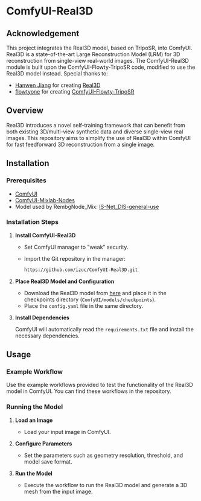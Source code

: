 # ComfyUI-Real3D

## Acknowledgement
This project integrates the Real3D model, based on TripoSR, into ComfyUI. Real3D is a state-of-the-art Large Reconstruction Model (LRM) for 3D reconstruction from single-view real-world images. The ComfyUI-Real3D module is built upon the ComfyUI-Flowty-TripoSR code, modified to use the Real3D model instead. Special thanks to:

- [Hanwen Jiang](https://github.com/hwjiang1510) for creating [Real3D](https://github.com/hwjiang1510/Real3D)
- [flowtyone](https://github.com/flowtyone) for creating [ComfyUI-Flowty-TripoSR](https://github.com/flowtyone/ComfyUI-Flowty-TripoSR)

## Overview
Real3D introduces a novel self-training framework that can benefit from both existing 3D/multi-view synthetic data and diverse single-view real images. This repository aims to simplify the use of Real3D within ComfyUI for fast feedforward 3D reconstruction from a single image.

## Installation

### Prerequisites
- [ComfyUI](https://github.com/comfyanonymous/ComfyUI)
- [ComfyUI-Mixlab-Nodes](https://github.com/shadowcz007/comfyui-mixlab-nodes)
- Model used by RembgNode_Mix: [IS-Net_DIS-general-use](https://huggingface.co/NimaBoscarino/IS-Net_DIS-general-use)

### Installation Steps

1. **Install ComfyUI-Real3D**

   - Set ComfyUI manager to "weak" security.
   - Import the Git repository in the manager:

     ```sh
     https://github.com/izuc/ComfyUI-Real3D.git
     ```

2. **Place Real3D Model and Configuration**

   - Download the Real3D model from [here](https://huggingface.co/hwjiang/Real3D) and place it in the checkpoints directory (`ComfyUI/models/checkpoints`).
   - Place the `config.yaml` file in the same directory.

3. **Install Dependencies**
   
   ComfyUI will automatically read the `requirements.txt` file and install the necessary dependencies.

## Usage

### Example Workflow
Use the example workflows provided to test the functionality of the Real3D model in ComfyUI. You can find these workflows in the repository.

### Running the Model
1. **Load an Image**
   - Load your input image in ComfyUI.
   
2. **Configure Parameters**
   - Set the parameters such as geometry resolution, threshold, and model save format.

3. **Run the Model**
   - Execute the workflow to run the Real3D model and generate a 3D mesh from the input image.

